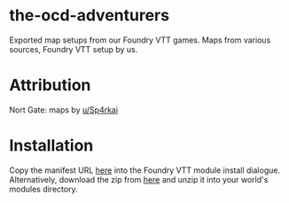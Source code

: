 # the-ocd-adventurers

Exported map setups from our Foundry VTT games. Maps from various sources, Foundry VTT setup by us.


# Attribution

Nort Gate: maps by [u/Sp4rkai](https://www.reddit.com/user/Sp4rkai/)



# Installation

Copy the manifest URL [here](https://github.com/eltariel/the-ocd-adventurers/raw/main/module.json) into the Foundry VTT module install dialogue.
Alternatively, download the zip from [here](https://github.com/eltariel/the-ocd-adventurers/archive/refs/heads/main.zip) and unzip it into your world's modules directory.
